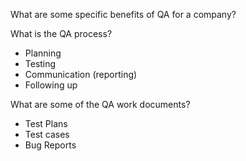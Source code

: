 What are some specific benefits of QA for a company?

What is the QA process? 
 - Planning
 - Testing
 - Communication (reporting)
 - Following up


<!-- What does functional testing test for?

What is Exploratory testing?

What is regression testing?

What is confirmation testing? -->


What are some of the QA work documents?
 - Test Plans
 - Test cases
 - Bug Reports


<!-- What was the first bug? -->